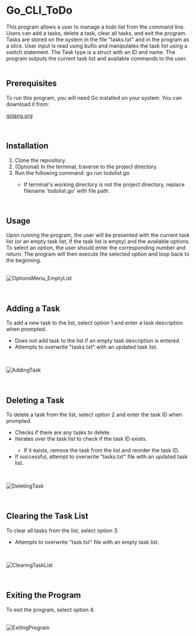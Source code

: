 # Go_CLI_ToDo


<!-- Program overview -->
This program allows a user to manage a todo list from the command line. Users can add a tasks, delete a task, clear all tasks, and exit the program. Tasks are stored on the system in the file "tasks.txt" and in the program as a slice. User input is read using bufio and manipulates the task list using a switch statement. The Task type is a struct with an ID and name. The program outputs the current task list and available commands to the user. <br><br>



<!-- Prerequisites -->
<h2>Prerequisites</h2>
To run this program, you will need Go installed on your system. You can download it from:

[golang.org](https://go.dev/)

<br>



<!-- Installation -->
<h2>Installation</h2>
<ol>
  <li>Clone the repository.</li>
  <li>(Optional) In the terminal, traverse to the project directory.</li>
  <li>Run the following command: go run todolist.go</li>
  <ul>
    <li>If terminal's working directory is not the project directory, replace filename 'todolist.go' with file path.</li>
  </ul>
</ol>

<br>


<!-- Usage -->
<h2>Usage</h2>
Upon running the program, the user will be presented with the current task list (or an empty task list, if the task list is empty) and the available options. To select an option, the user should enter the corresponding number and return. The program will then execute the selected option and loop back to the beginning. <br><br>

![OptionsMenu_EmptyList](https://user-images.githubusercontent.com/96446640/236118835-15f89bcd-f41d-4ced-999b-8af934860fe7.png)

<br>



<!-- Adding a Task -->
<h2>Adding a Task</h2>
To add a new task to the list, select option 1 and enter a task description when prompted.
<ul>
  <li>Does not add task to the list if an empty task description is entered.</li>
  <li>Attempts to overwrite "tasks.txt" with an updated task list.</li>
</ul>
<br>

![AddingTask](https://user-images.githubusercontent.com/96446640/236120285-332f27bb-3619-4d88-9aa2-14d92dea6826.png)

<br>



<!-- Deleting a Task -->
<h2>Deleting a Task</h2>
To delete a task from the list, select option 2 and enter the task ID when prompted.
<ul>
  <li>Checks if there are any tasks to delete.</li>
  <li>Iterates over the task list to check if the task ID exists.</li>
  <ul>
    <li>If it exists, remove the task from the list and reorder the task ID.</li>
  </ul>
  <li>If successful, attempt to overwrite "tasks.txt" file with an updated task list.</li>
</ul>
<br>

![DeletingTask](https://user-images.githubusercontent.com/96446640/236121606-610071be-1d89-4f92-824a-d06248e8807f.png)

<br>



<!-- Clearing the Task List -->
<h2>Clearing the Task List</h2>
To clear all tasks from the list, select option 3.
<ul>
  <li>Attempts to overwrite "task.txt" file with an empty task list.</li>
</ul>
<br>

![ClearingTaskList](https://user-images.githubusercontent.com/96446640/236123065-76a62452-7914-4940-93f3-0d50237cc23b.png)

<br>



<!-- Exiting the Program -->
<h2>Exiting the Program</h2>
To exit the program, select option 4. <br><br>

![ExitingProgram](https://user-images.githubusercontent.com/96446640/236123596-a3b7379e-5ade-4714-a5d6-bdf452a558e8.png)
